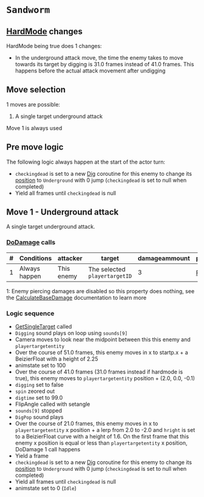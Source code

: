 # `Sandworm`

## [HardMode](../../Damage%20pipeline/HardMode.md) changes
HardMode being true does 1 changes:

- In the underground attack move, the time the enemy takes to move towards its target by digging is 31.0 frames instead of 41.0 frames. This happens before the actual attack movement after undigging

## Move selection
1 moves are possible:

1. A single target underground attack

Move 1 is always used

## Pre move logic
The following logic always happen at the start of the actor turn:

- `checkingdead` is set to a new [Dig](../Dig.md) coroutine for this enemy to change its [position](../../Actors%20states/BattlePosition.md) to `Underground` with 0 jump (`checkingdead` is set to null when completed)
- Yield all frames until `checkingdead` is null

## Move 1 - Underground attack
A single target underground attack.

### [DoDamage](../../Damage%20pipeline/DoDamage.md) calls

|#|Conditions|attacker|target|damageammount|property|overrides|block|
|-:|---|---|---|---|---|---|---|
|1|Always happen|This enemy|The selected `playertargetID`|3|[Pierce](../../Damage%20pipeline/AttackProperty.md)<sup>1</sup>|null|`commandsuccess`|

1: Enemy piercing damages are disabled so this property does nothing, see the [CalculateBaseDamage](../../Damage%20pipeline/CalculateBaseDamage.md#piercing) documentation to learn more

### Logic sequence

- [GetSingleTarget](../../Actors%20states/Targetting/GetRandomAvaliablePlayer.md#getsingletarget) called
- `Digging` sound plays on loop using `sounds[9]`
- Camera moves to look near the midpoint between this this enemy and `playertargetentity`
- Over the course of 51.0 frames, this enemy moves in x to startp.x + a BeizierFloat with a height of 2.25
- animstate set to 100
- Over the course of 41.0 frames (31.0 frames instead if hardmode is true), this enemy moves to `playertargetentity` position + (2.0, 0.0, -0.1)
- `digging` set to false
- `spin` zeored out
- `digtime` set to 99.0
- FlipAngle called with setangle
- `sounds[9]` stopped
- `DigPop` sound plays
- Over the course of 21.0 frames, this enemy moves in x to `playertargetentity` x position + a lerp from 2.0 to -2.0 and `hright` is set to a BeizierFloat curve with a height of 1.6. On the first frame that this enemy x position is equal or less than `playertargetentity` x position, DoDamage 1 call happens
- Yield a frame
- `checkingdead` is set to a new [Dig](../Dig.md) coroutine for this enemy to change its [position](../../Actors%20states/BattlePosition.md) to `Underground` with 0 jump (`checkingdead` is set to null when completed)
- Yield all frames until `checkingdead` is null
- animstate set to 0 (`Idle`)

